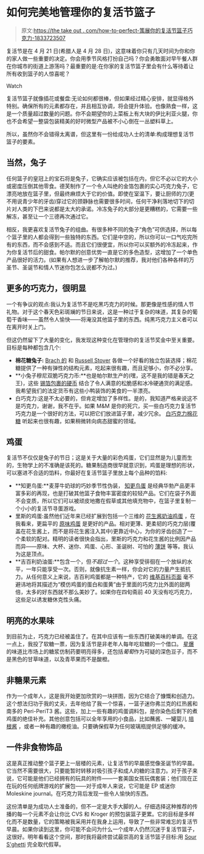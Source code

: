 # 如何完美地管理你的复活节篮子

> 原文:[https://the take out . com/how-to-perfect-策展你的复活节篮子巧克力-1833723507](https://thetakeout.com/how-to-perfectly-curate-your-easter-basket-chocolate-1833723507)

复活节是在 4 月 21 日(希腊人是 4 月 28 日)，这意味着你只有几天时间为你和你的家人做一些重要的决定。你会用季节风格打扮自己吗？你会勇敢面对早午餐人群在你城市的街道上游荡吗？最重要的是:在你家的复活节篮子里会有什么等待着让所有收到篮子的人惊喜呢？

Watch

复活节篮子就像插花或餐盘:无论如何都很棒，但如果经过精心安排，就显得格外特别。确保所有的元素都存在，并且相互协调，将会提升体验。也像熟食一样，这是一个质量超过数量的问题。你不会期望你的上菜板上有大块的伊比利亚火腿，你也不会希望一整袋包装精美的好时微型产品被不小心倒在一丛塑料草上。

所以，虽然你不会错得太离谱，但这里有一份给成功人士的清单:构成理想复活节篮子的要素。

## **当然，兔子**

任何篮子的皇冠上的宝石将是兔子，它确实应该被包括在内，但它不必以它的大小或密度压倒其他零食。德芙制作了一个令人叫绝的金箔包裹的实心巧克力兔子，它漂亮地放在篮子里，但最终麻烦大于它的价值。即使在室温下，要让厨师的刀(更不用说青少年的牙齿)穿过它的颈静脉也需要很多时间，任何干净利落地切下的切片对人类的下巴来说都是太大的承诺。冷冻兔子的大部分是更糟糕的，它需要一些解冻，甚至让一个三德再次通过它。

相反，我更喜欢复活节兔子的组曲。有很多种不同的兔子“角色”可供选择，所以每个篮子里的人都会得到一些独特的东西。它们是中空的，所以你可以一口气吃完所有的东西，而不会感到不适。而且它们很便宜，所以你可以买额外的冷冻起来，作为你复活节后的甜食。帕尔默的创意优势一直是它的多色造型，这增加了一个单色产品很好的活力。(如果有人想进一步了解帕尔默的推荐，我对他们各种各样的万圣节、圣诞节和情人节迷你包怎么说都不为过。)

## **更多的巧克力，很明显**

一个有争议的观点:我认为复活节不是吃黑巧克力的时候。那更像是性感的情人节礼物。对于这个春天色彩斑斓的节日来说，这是一种过于复杂的味道，其复杂的葡萄干香味——虽然令人愉快——将淹没其他篮子里的东西。纯黑巧克力主义者可以在离开时关上门。

但这仍然留下了大量的变化，我发现这种变化在管理你的复活节奖金中至关重要。目标是每种都包含几个:

*   **棉花糖兔子:** [Brach 的](https://www.brachs.com/products/easter/chocolate-covered-marshmallow-rabbits.html) 和 [Russell Stover](https://www.russellstover.com/-milk-chocolate-marshmallow-bunny-face--2-oz-0341) 各做一个好看的独立包装选择；棉花糖提供了一种有弹性的结构元素，吃起来很有趣，而且足够小，你不必分享。
*   **小兔子穆尼双脆巧克力币:**也是帕尔默生产的(嘿，这不是我的错是春天之王)，这些 [锡箔包裹的硬币](https://www.candywarehouse.com/bunny-munny-double-crisp-chocolate-coins-4lb-bag/) 结合了令人满意的松脆感和冰冷硬通货的满足感。我希望我们的法定货币有这些小鸭装饰的美食的一半漂亮。
*   白巧克力:这是不太必要的，但肯定增加了多样性。是的，我知道严格来说这不是巧克力，谢谢，我不在乎。如果 M&M 是你的死穴，买一些白巧克力复活节巧克力是一个很好的方法，可以把它们放进篮子里，减少冗余。 [白巧克力棉花糖](https://www.target.com/p/m-m-s-easter-white-chocolate-marshmallow-chocolates-8oz/-/A-53957519) 听起来也很有趣，如果稍微转向病态甜蜜的领域。

## **鸡蛋**

复活节不仅仅是兔子的节日；这是关于大量的彩色鸡蛋，它们显然是为儿童而生的，生物学上的不准确是该死的。糖果制造商很早就意识到，鸡蛋是理想的形状，可以塞进不合适的馅料，你最好在复活节篮子里放上每个品种的馅料:

*   **知更鸟蛋:**麦芽牛奶球的巧妙季节性伪装， [知更鸟蛋](https://www.hersheys.com/whoppers/en_us/products/RobinEggs.html) 是经典华勃产品更丰富多彩的再现，也是打破其他篮子食物丰富密度的较轻产品。它们在袋子外面不会变质，所以它们可以被顽皮地撒在假草或其他填充物中，在篮子里复制一个小小的复活节寻蛋游戏。
*   里斯的鸡蛋:虽然他们近年来已经扩展到包括一个三维的 [花生酱奶油鸡蛋](https://www.hersheys.com/reeses/en_us/products/reeses-peanut-butter-creme-egg-1-2-oz.html) ，在我看来，更扁平的 [原味鸡蛋](https://www.hersheys.com/reeses/en_us/products/reeses-peanut-butter-egg-1-2-oz.html) 是更好的产品。相对更薄、更柔韧的巧克力层(覆盖在花生酱上，而不是将花生酱注入其中)更靠近中心，为你的牙齿创造了一个柔软的配对。精明的读者很快会指出，里斯的巧克力和花生酱的比例因产品而异——原味、大杯、迷你、鸡蛋、心形、圣诞树、可怕的 [薄饼](https://thetakeout.com/reeses-thins-peanut-butter-cups-thinner-candy-1832787278) 等等。我认为这是顶点。
*   **吉百利奶油蛋:**包含一个，但*不超过一个*。这种享受徘徊在一个放纵的水平，一年只能享受一次。否则，就像抗生素一样，你会对它的力量产生抵抗力。从任何意义上来说，吉百利鸡蛋都是一种特产，它的 [维基百科页面](https://en.wikipedia.org/wiki/Cadbury_Creme_Egg) 毫不避讳地将其描述为“模仿鸡蛋的蛋白和蛋黄”由于里面的巧克力比外面的甜两倍，太多的好东西就不那么美妙了。如果你在四旬斋前 40 天没有吃巧克力，这些足以诱发糖休克性头痛。

## **明亮的水果味**

到目前为止，巧克力已经被盖住了。在其中应该有一些东西打破美味的单调。在这一点上，我投了软糖一票，因为复活节是非老年人每年吃软糖的一个借口。 [星爆](https://www.candywarehouse.com/starburst-jelly-beans-candy-original-flavors-14-ounce-bag/) 的味道比市场上的糖浆仿制药要明亮得多，还包括*葡萄*作为可疑的深色豆子，而不是黑色的甘草味道，以及青苹果而不是酸橙。

## **非糖果元素**

作为一个成年人，这是我开始更加欣赏的一块拼图，因为它结合了慷慨和创造力。这个想法归功于我的丈夫，去年他给了我一个惊喜，一篮子迷你弗兰克的红热酱和南多的 Peri-PeriT3 酱。这些，加上一些有趣的鸡蛋调料包，是你染色后剩下的煮鸡蛋的绝佳补充。其他创意包括可以全年享用的小食品，比如蘸酱、一罐婴儿 [培根酱](https://thetakeout.com/recipe-how-to-make-bacon-jam-1833584047) ，或者一种有趣的橄榄油。只要确保假草为任何玻璃瓶提供足够的缓冲。

## **一件非食物饰品**

这是真正推动整个篮子更上一层楼的元素，让复活节的早晨感觉像圣诞节的早晨。它当然不需要很大，只要能暂时转移对吸引孩子和成人的糖的注意力。对于孩子来说，它可能是他们已经拥有的玩具的附件——一套美国女孩玩偶套装；他们现在正在玩的任何纸牌游戏的扩展包——对于成年人来说，它可能是 EP 或迷你 Moleskine journal。在巧克力背后发现一些令人愉快的东西。

这份清单是为成功人士准备的，但不一定是大手大脚的人。仔细选择这种推荐的传播的每一个元素不会让你比 CVS 和 Kroger 的预包装篮子更累。它的目标是多样化而不是数量，它的策略被我采用并在我身上运用，导致了一些非常难忘的复活节早晨。如果你读到这里，你可能不会问为什么一个成年人仍然沉迷于复活节篮子，这很好。明年看看这个空间，那时我将最终尝试最崇高的复活节篮子目标:用 [Sour S'ghetti](https://www.haribo.com/enUS/world/zing.html#c2968) 完全取代假草。
